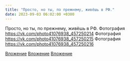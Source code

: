 ```yaml
---
title: "Просто, но ты, по прежнему, живёшь в РФ."
date: 2023-09-03 06:02:00 +0300
---
```


Просто, но ты, по прежнему, живёшь в РФ.
Фотография
https://vk.com/photo41076938_457250214
Фотография
https://vk.com/photo41076938_457250215
Фотография
https://vk.com/photo41076938_457250216

[Вложение](https://vk.com/photo41076938_457250214)
[Вложение](https://vk.com/photo41076938_457250215)
[Вложение](https://vk.com/photo41076938_457250216)
